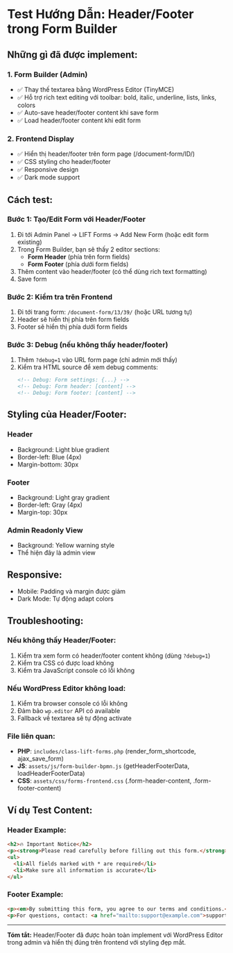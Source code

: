 # Test Hướng Dẫn: Header/Footer trong Form Builder

## Những gì đã được implement:

### 1. **Form Builder (Admin)**
- ✅ Thay thế textarea bằng WordPress Editor (TinyMCE)
- ✅ Hỗ trợ rich text editing với toolbar: bold, italic, underline, lists, links, colors
- ✅ Auto-save header/footer content khi save form
- ✅ Load header/footer content khi edit form

### 2. **Frontend Display**
- ✅ Hiển thị header/footer trên form page (/document-form/ID/)
- ✅ CSS styling cho header/footer
- ✅ Responsive design
- ✅ Dark mode support

## Cách test:

### **Bước 1: Tạo/Edit Form với Header/Footer**
1. Đi tới Admin Panel → LIFT Forms → Add New Form (hoặc edit form existing)
2. Trong Form Builder, bạn sẽ thấy 2 editor sections:
   - **Form Header** (phía trên form fields)
   - **Form Footer** (phía dưới form fields)
3. Thêm content vào header/footer (có thể dùng rich text formatting)
4. Save form

### **Bước 2: Kiểm tra trên Frontend**
1. Đi tới trang form: `/document-form/13/39/` (hoặc URL tương tự)
2. Header sẽ hiển thị phía trên form fields
3. Footer sẽ hiển thị phía dưới form fields

### **Bước 3: Debug (nếu không thấy header/footer)**
1. Thêm `?debug=1` vào URL form page (chỉ admin mới thấy)
2. Kiểm tra HTML source để xem debug comments:
   ```html
   <!-- Debug: Form settings: {...} -->
   <!-- Debug: Form header: [content] -->
   <!-- Debug: Form footer: [content] -->
   ```

## Styling của Header/Footer:

### **Header**
- Background: Light blue gradient
- Border-left: Blue (4px)
- Margin-bottom: 30px

### **Footer**  
- Background: Light gray gradient
- Border-left: Gray (4px)
- Margin-top: 30px

### **Admin Readonly View**
- Background: Yellow warning style
- Thể hiện đây là admin view

## Responsive:
- Mobile: Padding và margin được giảm
- Dark Mode: Tự động adapt colors

## Troubleshooting:

### **Nếu không thấy Header/Footer:**
1. Kiểm tra xem form có header/footer content không (dùng `?debug=1`)
2. Kiểm tra CSS có được load không
3. Kiểm tra JavaScript console có lỗi không

### **Nếu WordPress Editor không load:**
1. Kiểm tra browser console có lỗi không
2. Đảm bảo `wp.editor` API có available
3. Fallback về textarea sẽ tự động activate

### **File liên quan:**
- **PHP**: `includes/class-lift-forms.php` (render_form_shortcode, ajax_save_form)
- **JS**: `assets/js/form-builder-bpmn.js` (getHeaderFooterData, loadHeaderFooterData)
- **CSS**: `assets/css/forms-frontend.css` (.form-header-content, .form-footer-content)

## Ví dụ Test Content:

### **Header Example:**
```html
<h2>🔥 Important Notice</h2>
<p><strong>Please read carefully before filling out this form.</strong></p>
<ul>
  <li>All fields marked with * are required</li>
  <li>Make sure all information is accurate</li>
</ul>
```

### **Footer Example:**
```html
<p><em>By submitting this form, you agree to our terms and conditions.</em></p>
<p>For questions, contact: <a href="mailto:support@example.com">support@example.com</a></p>
```

---

**Tóm tắt:** Header/Footer đã được hoàn toàn implement với WordPress Editor trong admin và hiển thị đúng trên frontend với styling đẹp mắt.
